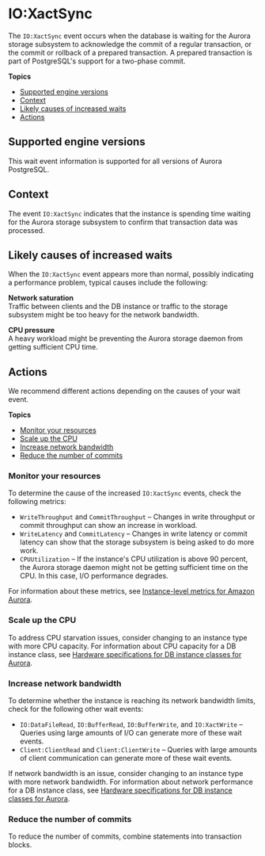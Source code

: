 # IO:XactSync<a name="apg-waits.xactsync"></a>

The `IO:XactSync` event occurs when the database is waiting for the Aurora storage subsystem to acknowledge the commit of a regular transaction, or the commit or rollback of a prepared transaction\. A prepared transaction is part of PostgreSQL's support for a two\-phase commit\.

**Topics**
+ [Supported engine versions](#apg-waits.xactsync.context.supported)
+ [Context](#apg-waits.xactsync.context)
+ [Likely causes of increased waits](#apg-waits.xactsync.causes)
+ [Actions](#apg-waits.xactsync.actions)

## Supported engine versions<a name="apg-waits.xactsync.context.supported"></a>

This wait event information is supported for all versions of Aurora PostgreSQL\.

## Context<a name="apg-waits.xactsync.context"></a>

The event `IO:XactSync` indicates that the instance is spending time waiting for the Aurora storage subsystem to confirm that transaction data was processed\.

## Likely causes of increased waits<a name="apg-waits.xactsync.causes"></a>

When the `IO:XactSync` event appears more than normal, possibly indicating a performance problem, typical causes include the following:

**Network saturation**  
Traffic between clients and the DB instance or traffic to the storage subsystem might be too heavy for the network bandwidth\.

**CPU pressure**  
A heavy workload might be preventing the Aurora storage daemon from getting sufficient CPU time\.

## Actions<a name="apg-waits.xactsync.actions"></a>

We recommend different actions depending on the causes of your wait event\.

**Topics**
+ [Monitor your resources](#apg-waits.xactsync.actions.monitor)
+ [Scale up the CPU](#apg-waits.xactsync.actions.scalecpu)
+ [Increase network bandwidth](#apg-waits.xactsync.actions.scalenetwork)
+ [Reduce the number of commits](#apg-waits.xactsync.actions.commits)

### Monitor your resources<a name="apg-waits.xactsync.actions.monitor"></a>

To determine the cause of the increased `IO:XactSync` events, check the following metrics:
+ `WriteThroughput` and `CommitThroughput` – Changes in write throughput or commit throughput can show an increase in workload\.
+ `WriteLatency` and `CommitLatency` – Changes in write latency or commit latency can show that the storage subsystem is being asked to do more work\.
+ `CPUUtilization` – If the instance's CPU utilization is above 90 percent, the Aurora storage daemon might not be getting sufficient time on the CPU\. In this case, I/O performance degrades\.

For information about these metrics, see [Instance\-level metrics for Amazon Aurora](Aurora.AuroraMySQL.Monitoring.Metrics.md#Aurora.AuroraMySQL.Monitoring.Metrics.instances)\.

### Scale up the CPU<a name="apg-waits.xactsync.actions.scalecpu"></a>

To address CPU starvation issues, consider changing to an instance type with more CPU capacity\. For information about CPU capacity for a DB instance class, see [Hardware specifications for DB instance classes for Aurora](Concepts.DBInstanceClass.md#Concepts.DBInstanceClass.Summary)\.

### Increase network bandwidth<a name="apg-waits.xactsync.actions.scalenetwork"></a>

To determine whether the instance is reaching its network bandwidth limits, check for the following other wait events: 
+ `IO:DataFileRead`, `IO:BufferRead`, `IO:BufferWrite`, and `IO:XactWrite` – Queries using large amounts of I/O can generate more of these wait events\.
+ `Client:ClientRead` and `Client:ClientWrite` – Queries with large amounts of client communication can generate more of these wait events\.

If network bandwidth is an issue, consider changing to an instance type with more network bandwidth\. For information about network performance for a DB instance class, see [Hardware specifications for DB instance classes for Aurora](Concepts.DBInstanceClass.md#Concepts.DBInstanceClass.Summary)\.

### Reduce the number of commits<a name="apg-waits.xactsync.actions.commits"></a>

To reduce the number of commits, combine statements into transaction blocks\.